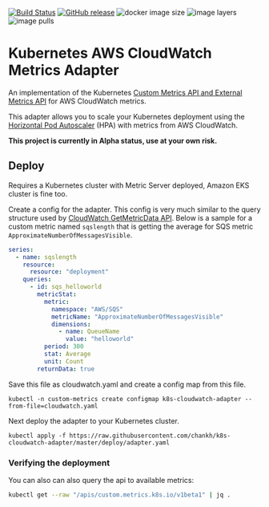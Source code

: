 [![Build Status](https://travis-ci.org/chankh/k8s-cloudwatch-adapter.svg?branch=master)](https://travis-ci.org/chankh/k8s-cloudwatch-adapter)
[![GitHub
release](https://img.shields.io/github/release/chankh/k8s-cloudwatch-adapter/all.svg)](https://github.com/chankh/k8s-cloudwatch-adapter/releases)
![docker image
size](https://shields.beevelop.com/docker/image/image-size/chankh/k8s-cloudwatch-adapter/latest.svg)
![image
layers](https://shields.beevelop.com/docker/image/layers/chankh/k8s-cloudwatch-adapter/latest.svg)
![image pulls](https://shields.beevelop.com/docker/pulls/chankh/k8s-cloudwatch-adapter.svg)

# Kubernetes AWS CloudWatch Metrics Adapter

An implementation of the Kubernetes [Custom Metrics API and External Metrics
API](https://kubernetes.io/docs/tasks/run-application/horizontal-pod-autoscale/#support-for-metrics-apis)
for AWS CloudWatch metrics.

This adapter allows you to scale your Kubernetes deployment using the [Horizontal Pod
Autoscaler](https://kubernetes.io/docs/tasks/run-application/horizontal-pod-autoscale/) (HPA) with
metrics from AWS CloudWatch.

**This project is currently in Alpha status, use at your own risk.**

## Deploy
Requires a Kubernetes cluster with Metric Server deployed, Amazon EKS cluster is fine too.

Create a config for the adapter. This config is very much similar to the query structure used by
[CloudWatch GetMetricData API](https://docs.aws.amazon.com/AmazonCloudWatch/latest/APIReference/API_GetMetricData.html).
Below is a sample for a custom metric named `sqslength` that is getting the average for SQS metric
`ApproximateNumberOfMessagesVisible`.

```yaml
series:
  - name: sqslength
    resource:
      resource: "deployment"
    queries:
      - id: sqs_helloworld
        metricStat:
          metric:
            namespace: "AWS/SQS"
            metricName: "ApproximateNumberOfMessagesVisible"
            dimensions:
              - name: QueueName
                value: "helloworld"
          period: 300
          stat: Average
          unit: Count
        returnData: true
```

Save this file as cloudwatch.yaml and create a config map from this file.

```
kubectl -n custom-metrics create configmap k8s-cloudwatch-adapter --from-file=cloudwatch.yaml

```

Next deploy the adapter to your Kubernetes cluster.

```
kubectl apply -f https://raw.githubusercontent.com/chankh/k8s-cloudwatch-adapter/master/deploy/adapter.yaml
```

### Verifying the deployment
You can also can also query the api to available metrics:

```bash
kubectl get --raw "/apis/custom.metrics.k8s.io/v1beta1" | jq .
```

